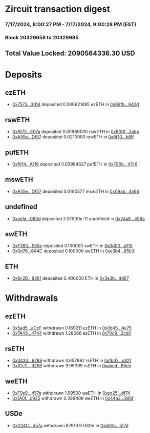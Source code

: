 # Zircuit transaction digest
### 7/17/2024, 8:00:27 PM - 7/17/2024, 9:00:28 PM (EST)
### Block 20329658 to 20329985

## Total Value Locked: 2090564336.30 USD

# Deposits
## ezETH
- [0x7575...3d14](https://etherscan.io/address/0x757566B1867c370b8a3b571DC7783A12E65E3d14) deposited 0.000921495 ezETH in [0x69fb...842d](https://etherscan.io/tx/0x757566B1867c370b8a3b571DC7783A12E65E3d14)
## rswETH
- [0xf673...E07a](https://etherscan.io/address/0xf67336E671f1588d71c8f1e50a79c2715717E07a) deposited 0.00980000 rswETH in [0x800f...2abb](https://etherscan.io/tx/0xf67336E671f1588d71c8f1e50a79c2715717E07a)
- [0xA55e...Df57](https://etherscan.io/address/0xA55e93fD3CCe2cf40D43824B2f18889F404dDf57) deposited 0.0210000 rswETH in [0x9f10...fd9f](https://etherscan.io/tx/0xA55e93fD3CCe2cf40D43824B2f18889F404dDf57)
## pufETH
- [0xf614...A116](https://etherscan.io/address/0xf614ddC260c8E72efd5aeC92E3A4e3Ecc4C2A116) deposited 0.00984627 pufETH in [0x796b...47c6](https://etherscan.io/tx/0xf614ddC260c8E72efd5aeC92E3A4e3Ecc4C2A116)
## mswETH
- [0xA55e...Df57](https://etherscan.io/address/0xA55e93fD3CCe2cf40D43824B2f18889F404dDf57) deposited 0.0190577 mswETH in [0x09aa...4a66](https://etherscan.io/tx/0xA55e93fD3CCe2cf40D43824B2f18889F404dDf57)
## undefined
- [0xee1e...080d](https://etherscan.io/address/0xee1e33029C2104993E4536Be502990284e77080d) deposited 3.07900e-11 undefined in [0x24a9...459a](https://etherscan.io/tx/0xee1e33029C2104993E4536Be502990284e77080d)
## swETH
- [0xF3B3...E50e](https://etherscan.io/address/0xF3B33726890Eb08F443aD35BF02c6a886350E50e) deposited 0.100000 swETH in [0x0d00...df10](https://etherscan.io/tx/0xF3B33726890Eb08F443aD35BF02c6a886350E50e)
- [0x0d76...644C](https://etherscan.io/address/0x0d76352ba88E36122BCbb6Fc6344f7079e3E644C) deposited 0.100000 swETH in [0xe3b4...85b3](https://etherscan.io/tx/0x0d76352ba88E36122BCbb6Fc6344f7079e3E644C)
## ETH
- [0x8c2D...8281](https://etherscan.io/address/0x8c2D741567fF04CbA4B63E04044Eff0c0ceD8281) deposited 0.400000 ETH in [0x3e3b...dd67](https://etherscan.io/tx/0x8c2D741567fF04CbA4B63E04044Eff0c0ceD8281)
# Withdrawals
## ezETH
- [0x5ad5...aCcF](https://etherscan.io/address/0x5ad55B444118B184aeC69CD6Cd87adc84072aCcF) withdrawn 0.169211 ezETH in [0x0b45...4e75](https://etherscan.io/tx/0x5ad55B444118B184aeC69CD6Cd87adc84072aCcF)
- [0x7A49...4744](https://etherscan.io/address/0x7A493Be5c2ce014cD049Bf178a1ac0Db1B434744) withdrawn 1.28066 ezETH in [0x70c9...3cd0](https://etherscan.io/tx/0x7A493Be5c2ce014cD049Bf178a1ac0Db1B434744)
## rsETH
- [0x3434...9789](https://etherscan.io/address/0x34349c5569e7B846c3558961552D2202760A9789) withdrawn 0.657892 rsETH in [0xfb37...c821](https://etherscan.io/tx/0x34349c5569e7B846c3558961552D2202760A9789)
- [0xfCeC...d25B](https://etherscan.io/address/0xfCeC1C261D73Ff92eB156C95A8A7b22Dc356d25B) withdrawn 9.95099 rsETH in [0xabcd...65cb](https://etherscan.io/tx/0xfCeC1C261D73Ff92eB156C95A8A7b22Dc356d25B)
## weETH
- [0xF0e9...457a](https://etherscan.io/address/0xF0e9b7c3065b3e6d5Bec761488ac3327Be17457a) withdrawn 1.69500 weETH in [0xec25...df74](https://etherscan.io/tx/0xF0e9b7c3065b3e6d5Bec761488ac3327Be17457a)
- [0x1A0f...c925](https://etherscan.io/address/0x1A0f6c6144270e53aD1CbF83c4c498b3Ed64c925) withdrawn 0.299409 weETH in [0x44a3...8d6f](https://etherscan.io/tx/0x1A0f6c6144270e53aD1CbF83c4c498b3Ed64c925)
## USDe
- [0xD24C...d57a](https://etherscan.io/address/0xD24Cfe2d0fa81369ca6291c28ac5426e16B6d57a) withdrawn 67919.9 USDe in [0xb60a...5f7d](https://etherscan.io/tx/0xD24Cfe2d0fa81369ca6291c28ac5426e16B6d57a)
